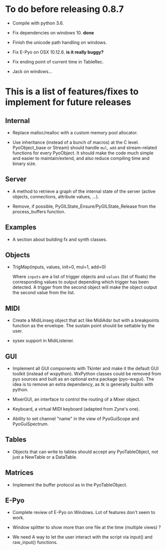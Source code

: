 To do before releasing 0.8.7
============================

- Compile with python 3.6.

- Fix dependencies on windows 10. **done**

- Finish the unicode path handling on windows.

- Fix E-Pyo on OSX 10.12.6. **is it really buggy?**

- Fix ending point of current time in TableRec.

- Jack on windows...

This is a list of features/fixes to implement for future releases
=================================================================

Internal
--------

- Replace malloc/realloc with a custom memory pool allocator.

- Use inheritance (instead of a bunch of macros) at the C level. 
  PyoObject_base or Stream) should handle `mul`, `add` and 
  stream-related functions for every PyoObject. It should make the 
  code much simple and easier to maintain/extend, and also reduce 
  compiling time and binary size.


Server
------

- A method to retrieve a graph of the internal state of the server 
  (active objects, connections, attribute values, ...).

- Remove, if possible, PyGILState_Ensure/PyGILState_Release from 
  the process_buffers function.

Examples
--------

- A section about building fx and synth classes.


Objects
-------

- TrigMap(inputs, values, init=0, mul=1, add=0)

  Where `inputs` are a list of trigger objects and `values` (list of floats) 
  the corresponding values to output depending which trigger has been detected.
  A trigger from the second object will make the object output the second value
  from the list.

MIDI
----

- Create a MidiLinseg object that act like MidiAdsr but with a breakpoints
  function as the envelope. The sustain point should be settable by the user.

- sysex support in MidiListener.


GUI
---

- Implement all GUI components with Tkinter and make it the default GUI
  toolkit (instead of wxpython). WxPython classes could be removed from
  pyo sources and built as an optional extra package (pyo-wxgui). The idea
  is to remove an extra dependency, as tk is generally builtin with python.

- MixerGUI, an interface to control the routing of a Mixer object.

- Keyboard, a virtual MIDI keyboard (adapted from Zyne's one).

- Ability to set channel "name" in the view of PyoGuiScope and PyoGuiSpectrum.

Tables
------

- Objects that can write to tables should accept any PyoTableObject,
  not just a NewTable or a DataTable.

Matrices
--------

- Implement the buffer protocol as in the PyoTableObject.

E-Pyo
-----

- Complete review of E-Pyo on Windows. Lot of features don't seem to work.

- Window splitter to show more than one file at the time (multiple 
  views) ?

- We need A way to let the user interact with the script via input() 
  and raw_input() functions.
